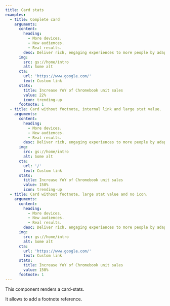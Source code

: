 ```yaml
---
title: Card stats
examples:
  - title: Complete card
    arguments:
      content:
        heading:
          - More devices.
          - New audiences.
          - Real results.
        desc: Deliver rich, engaging experiences to more people by adapting your Android, Google Play, and Web apps for Chromebook. With a few changes to your existing app, you can engage new audiences on different formats and devices — anytime, anywhere.
      img:
        src: gs://home/intro
        alt: Some alt
      cta:
        url: 'https://www.google.com/'
        text: Custom link
      stats:
        title: Increase YoY of Chromebook unit sales
        value: 22%
        icon: trending-up
      footnote: 1
  - title: Card without footnote, internal link and large stat value.
    arguments:
      content:
        heading:
          - More devices.
          - New audiences.
          - Real results.
        desc: Deliver rich, engaging experiences to more people by adapting your Android, Google Play, and Web apps for Chromebook. With a few changes to your existing app, you can engage new audiences on different formats and devices — anytime, anywhere.
      img:
        src: gs://home/intro
        alt: Some alt
      cta:
        url: '/'
        text: Custom link
      stats:
        title: Increase YoY of Chromebook unit sales
        value: 150%
        icon: trending-up
  - title: Card without footnote, large stat value and no icon.
    arguments:
      content:
        heading:
          - More devices.
          - New audiences.
          - Real results.
        desc: Deliver rich, engaging experiences to more people by adapting your Android, Google Play, and Web apps for Chromebook. With a few changes to your existing app, you can engage new audiences on different formats and devices — anytime, anywhere.
      img:
        src: gs://home/intro
        alt: Some alt
      cta:
        url: 'https://www.google.com/'
        text: Custom link
      stats:
        title: Increase YoY of Chromebook unit sales
        value: 150%
      footnote: 1
---
```


This component renders a card-stats.

It allows to add a footnote reference.
